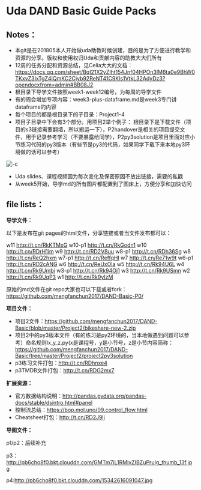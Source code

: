 # Uda DAND Basic Guide Packs
## Notes：

- 本git是在201805本人开始做uda助教时候创建，目的是为了方便进行教学和资源的分享。版权和使用权归Uda和贡献内容的助教大大们所有
- 12周的任务分配和资源总结，见Celia大大的文档：https://docs.qq.com/sheet/BqI21X2yZIht154Jnf04HPOn3lM6ta0e9BhW0TKxvZ3IxTgZ4IQmKC2Cjyb92ReNT41C9Kls1VtkL32AdyDz3?opendocxfrom=admin#BB08J2
- 根目录下导学文件按照week1-week12编号，为每周的导学文件
- 有的周会增加专项内容：week3-plus-dataframe.md是week3专门讲dataframe的内容
- 每个项目的都是根目录下的子目录：Project1-4
- 项目子目录中下会有3个部分。用项目2举个例子：
根目录下是下载文件（项目的s3链接需要翻墙，所以搬运一下），P2handover是相关的项目提交文件，用于记录参考学习（不要暴露给同学），P2py3solution是项目里面对应小节练习代码的py3版本（有些节是py3的代码，如果同学下载下来本地py3环境做的话可以参考）

![-c](http://pb6cho8f0.bkt.clouddn.com/15314583588583.jpg)

- Uda slides、课程视频因为每次变化及保密原因不放出链接，需要的私戳
- 从week5开始，导学md的所有图片都配置到了图床上，方便分享和加快访问

## file lists：

**导学文件：**

以下是发布在git pages的html文件，分享链接或者当文件发布都可以：

w11 http://t.cn/RkKTMxG
w10-p1 http://t.cn/RkGodn1
w10 http://t.cn/RDrH1im
w9 http://t.cn/RD2V8uu
w8-p1 http://t.cn/RDh36Sg
w8 http://t.cn/ReQ2hxm
w7-p1 http://t.cn/ReffqHI
w7 http://t.cn/Re71w9t
w6-p1 http://t.cn/RD2cANG
w6 http://t.cn/ReUxOla
w5 http://t.cn/Rk94U6L
w4 http://t.cn/Rk9Umbi
w3-p1 http://t.cn/Rk94Oj1
w3 http://t.cn/Rk9USmn
w2 http://t.cn/Rk9UqP3
w1 http://t.cn/Rk9yIzM

原始的md文件在git repo大家也可以下载或者fork：
https://github.com/mengfanchun2017/DAND-Basic-P0/

**项目文件：**

- 项目2文件：https://github.com/mengfanchun2017/DAND-Basic/blob/master/Project2/bikeshare-new-2.zip
- 项目2中的py3版本文件（有的练习是py2环境的，当本地做遇到问题可以参考）命名规则lx_y_z.py(x是课程号，y是小节号，z是小节内容简称：https://github.com/mengfanchun2017/DAND-Basic/tree/master/Project2/project2py3solution
- p3练习文件打包：http://t.cn/RDhnxe4
- p3TMDB文件打包：http://t.cn/RDG2mx7

**扩展资源：**

- 官方数据结构说明：http://pandas.pydata.org/pandas-docs/stable/dsintro.html#panel
- 控制流总结：https://bop.mol.uno/09.control_flow.html
- Cheatsheet打包：http://t.cn/RD2J9lj

**导图文件：**

p1/p2：后续补充

p3：http://pb6cho8f0.bkt.clouddn.com/GMTm7iL1RMivZIBZuPruIg_thumb_13f.jpg

p4:http://pb6cho8f0.bkt.clouddn.com/15342616091047.jpg

